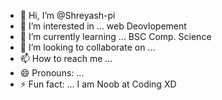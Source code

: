 - 👋 Hi, I’m @Shreyash-pi
- 👀 I’m interested in ... web Deovlopement
- 🌱 I’m currently learning ... BSC Comp. Science
- 💞️ I’m looking to collaborate on ...
- 📫 How to reach me ...
- 😄 Pronouns: ...
- ⚡ Fun fact: ...  I am Noob at Coding XD

<!---
Shreyash-pi/Shreyash-pi is a ✨ special ✨ repository because its `README.md` (this file) appears on your GitHub profile.
You can click the Preview link to take a look at your changes.
--->
